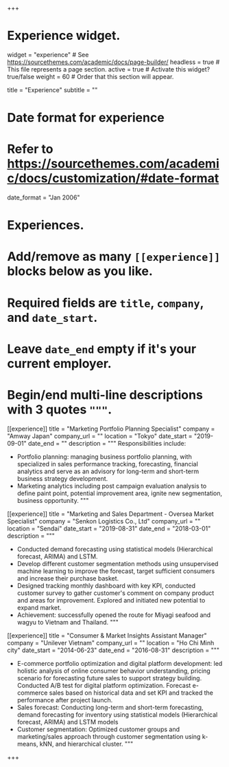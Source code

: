 +++
# Experience widget.
widget = "experience"  # See https://sourcethemes.com/academic/docs/page-builder/
headless = true  # This file represents a page section.
active = true  # Activate this widget? true/false
weight = 60  # Order that this section will appear.

title = "Experience"
subtitle = ""

# Date format for experience
#   Refer to https://sourcethemes.com/academic/docs/customization/#date-format
date_format = "Jan 2006"

# Experiences.
#   Add/remove as many `[[experience]]` blocks below as you like.
#   Required fields are `title`, `company`, and `date_start`.
#   Leave `date_end` empty if it's your current employer.
#   Begin/end multi-line descriptions with 3 quotes `"""`.
[[experience]]
  title = "Marketing Portfolio Planning Specialist"
  company = "Amway Japan"
  company_url = ""
  location = "Tokyo"
  date_start = "2019-09-01"
  date_end = ""
  description = """
  Responsibilities include:
  
  * Portfolio planning: managing business portfolio planning, with specialized in sales performance tracking, forecasting, financial analytics and serve as an advisory for long-term and short-term business strategy development.
  * Marketing analytics including post campaign evaluation analysis to define paint point, potential improvement area, ignite new segmentation, business opportunity.
  """

[[experience]]
  title = "Marketing and Sales Department - Oversea Market Specialist"
  company = "Senkon Logistics Co., Ltd"
  company_url = ""
  location = "Sendai"
  date_start = "2019-08-31"
  date_end = "2018-03-01"
  description = """
  * Conducted demand forecasting using statistical models (Hierarchical forecast, ARIMA) and LSTM.
  * Develop different customer segmentation methods using unsupervised machine learning to improve the forecast, target sufficient consumers and increase their purchase basket. 
  * Designed tracking monthly dashboard with key KPI, conducted customer survey to gather customer's comment on company product and areas for improvement. Explored and initiated new potential to expand market.
  * Achievement: successfully opened the route for Miyagi seafood and wagyu to Vietnam and Thailand.
  """
  
[[experience]]
  title = "Consumer & Market Insights Assistant Manager"
  company = "Unilever Vietnam"
  company_url = ""
  location = "Ho Chi Minh city"
  date_start = "2014-06-23"
  date_end = "2016-08-31"
  description = """
  * E-commerce portfolio optimization and digital platform development: led holistic analysis of online consumer behavior
understanding, pricing scenario for forecasting future sales to support strategy building. Conducted A/B test for digital platform
optimization. Forecast e-commerce sales based on historical data and set KPI and tracked the performance after project launch. 
  * Sales forecast: Conducting long-term and short-term forecasting, demand forecasting for inventory using statistical models
(Hierarchical forecast, ARIMA) and LSTM models
  * Customer segmentation: Optimized customer groups and marketing/sales approach through customer segmentation using
k-means, kNN, and hierarchical cluster.
  """

+++
